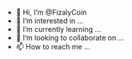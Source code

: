 - 👋 Hi, I’m @FizalyCoin
- 👀 I’m interested in ...
- 🌱 I’m currently learning ...
- 💞️ I’m looking to collaborate on ...
- 📫 How to reach me ...

<!---
FizalyCoin/FizalyCoin is a ✨ special ✨ repository because its `README.md` (this file) appears on your GitHub profile.
You can click the Preview link to take a look at your changes.
--->
